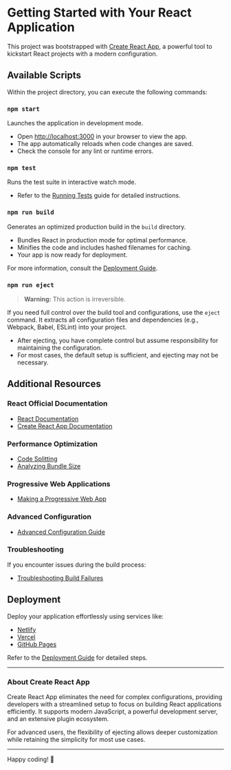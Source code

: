 # Getting Started with Your React Application

This project was bootstrapped with [Create React App](https://github.com/facebook/create-react-app), a powerful tool to kickstart React projects with a modern configuration.

## Available Scripts

Within the project directory, you can execute the following commands:

### `npm start`

Launches the application in development mode.

- Open [http://localhost:3000](http://localhost:3000) in your browser to view the app.
- The app automatically reloads when code changes are saved.
- Check the console for any lint or runtime errors.

### `npm test`

Runs the test suite in interactive watch mode.

- Refer to the [Running Tests](https://facebook.github.io/create-react-app/docs/running-tests) guide for detailed instructions.

### `npm run build`

Generates an optimized production build in the `build` directory.

- Bundles React in production mode for optimal performance.
- Minifies the code and includes hashed filenames for caching.
- Your app is now ready for deployment.

For more information, consult the [Deployment Guide](https://facebook.github.io/create-react-app/docs/deployment).

### `npm run eject`

> **Warning:** This action is irreversible.

If you need full control over the build tool and configurations, use the `eject` command. It extracts all configuration files and dependencies (e.g., Webpack, Babel, ESLint) into your project.

- After ejecting, you have complete control but assume responsibility for maintaining the configuration.
- For most cases, the default setup is sufficient, and ejecting may not be necessary.

## Additional Resources

### React Official Documentation

- [React Documentation](https://reactjs.org/)
- [Create React App Documentation](https://facebook.github.io/create-react-app/docs/getting-started)

### Performance Optimization

- [Code Splitting](https://facebook.github.io/create-react-app/docs/code-splitting)
- [Analyzing Bundle Size](https://facebook.github.io/create-react-app/docs/analyzing-the-bundle-size)

### Progressive Web Applications

- [Making a Progressive Web App](https://facebook.github.io/create-react-app/docs/making-a-progressive-web-app)

### Advanced Configuration

- [Advanced Configuration Guide](https://facebook.github.io/create-react-app/docs/advanced-configuration)

### Troubleshooting

If you encounter issues during the build process:

- [Troubleshooting Build Failures](https://facebook.github.io/create-react-app/docs/troubleshooting#npm-run-build-fails-to-minify)

## Deployment

Deploy your application effortlessly using services like:

- [Netlify](https://www.netlify.com/)
- [Vercel](https://vercel.com/)
- [GitHub Pages](https://pages.github.com/)

Refer to the [Deployment Guide](https://facebook.github.io/create-react-app/docs/deployment) for detailed steps.

---

### About Create React App

Create React App eliminates the need for complex configurations, providing developers with a streamlined setup to focus on building React applications efficiently. It supports modern JavaScript, a powerful development server, and an extensive plugin ecosystem.

For advanced users, the flexibility of ejecting allows deeper customization while retaining the simplicity for most use cases.

---

Happy coding! 🚀

